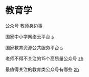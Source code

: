 # 教育学

公众号 教师身边事

国家中小学网络云平台 [s](https://ykt.eduyun.cn)

国家教育资源公共服务平台 [s](https://jpk.eduyun.cn)

老师不得不关注的15个高质量公众号 [zh](https://zhuanlan.zhihu.com/p/297634473)

最值得关注的教育类公众号有哪些 [zh](https://www.zhihu.com/question/47720983)

